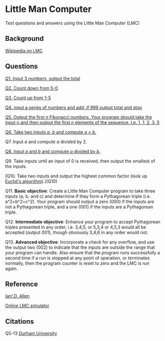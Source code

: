# Little Man Computer
Test questions and answers using the Little Man Computer (LMC)

## Background
[Wikipedia on LMC](http://en.wikipedia.org/wiki/Little_man_computer)

## Questions
[Q1. Input 3 numbers, output the total](/Q1)

[Q2. Count down from 5-0](/Q2)

[Q3. Count up from 1-5](/Q3)

[Q4. input a series of numbers and add, if 999 output total and stop](/Q4)

[Q5. Output the first *n* Fibonacci numbers. Your program should take the input n and then output the first *n* elements of the sequence. I.e. 1, 1, 2, 3, 5](Q5)

[Q6. Take two inputs *a*, *b* and compute *a* × *b*.](Q6)

Q7. Input *a* and compute *a* divided by 2.

[Q8. Input *a* and *b* and compute *a* divided by *b*.](Q8)

Q9. Take inputs until an input of 0 is received, then output the smallest of the inputs.

[Q10. Take two inputs and output the highest common factor (look up [Euclid's algorithm](http://en.wikipedia.org/wiki/Euclidean_algorithm)).](Q10)

Q11. **Basic objective**: Create a Little Man Computer program to take three inputs (a, b, and c) and determine if they form a Pythagorean triple (i.e. a^2+b^2=c^2). Your program should output a zero (000) if the inputs are not a Pythagorean triple, and a one (001) if the inputs are a Pythagorean triple.

Q12. **Intermediate objective**: Enhance your program to accept Pythagorean triples presented in any order, i.e. 3,4,5, or 5,3,4 or 4,5,3 would all be accepted (output 001), though obviously 3,4,6 in any order would not.

Q13. **Advanced objective**: Incorporate a check for any overflow, and use the output two (002) to indicate that the inputs are outside the range that your program can handle. Also ensure that the program runs successfully a second time if a run is stopped at any point of operation, or terminates normally, then the program counter is reset to zero and the LMC is run again.

## Reference
[Ian! D. Allen](http://teaching.idallen.com/dat2343/11w/notes/301_LMC.html)

[Online LMC simulator](http://peterhigginson.co.uk/LMC/)

## Citations

Q5-13 [Durham University](http://community.dur.ac.uk/m.j.r.bordewich/LMC.html)
